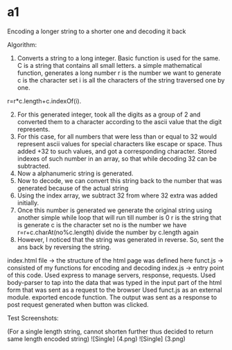 # a1
Encoding a longer string to a shorter one and decoding it back

Algorithm:
1) Converts a string to a long integer. Basic function is used for the same. C is a string that contains all small letters. a simple mathematical function, generates a long number
r is the number we want to generate
c is the character set
i is all the characters of the string traversed one by one.

r=r*c.length+c.indexOf(i). 

2) For this generated integer, took all the digits as a group of 2 and converted them to a character according to the  ascii value that the digit represents.
3) For this case, for all numbers that were less than or equal to 32 would represent ascii values for special characters like escape or space. Thus  added +32 to such values, and got a corresponding character. Stored indexes of such number in an array, so that while decoding 32 can be subtracted.
4) Now a alphanumeric string is generated.
5) Now to decode, we can convert this string back to the number that was generated because of the actual string
6) Using the index array, we subtract  32 from where 32 extra was added initially.
7) Once this number is generated we generate the original string using another simple while loop that will run till number is 0
r is the string that is generate
c is the character set
no is the number we have  
r=r+c.charAt(no%c.length)
divide the number by c.length again
8) However, I noticed that the string was generated in reverse. So, sent the ans back by reversing the string.



index.html file -> the structure of the html page was defined here
funct.js -> consisted of my functions for encoding and decoding
index.js -> entry point of this code. 
Used express to  manage servers, response, requests.
Used body-parser to tap into the data that was typed in the input part of the html form that was sent as a request to the browser
Used funct.js  as an external module. exported encode function. The output was sent as a response to post request generated when button was clicked.


Test Screenshots:

(For a single length string, cannot shorten further thus decided to return same length encoded string)
![Single] (4.png)
![Single] (3.png)


